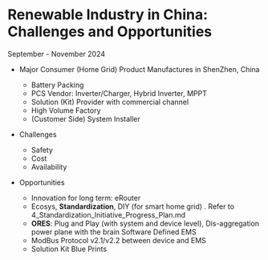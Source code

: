 # Renewable Industry in China: Challenges and Opportunities

September - November 2024

- Major Consumer (Home Grid) Product Manufactures in ShenZhen, China
  - Battery Packing
  - PCS Vendor: Inverter/Charger, Hybrid Inverter, MPPT
  - Solution (Kit) Provider with commercial channel
  - High Volume Factory
  - (Customer Side) System Installer

- Challenges  
  - Safety
  - Cost
  - Availability 

- Opportunities  
  - Innovation for long term: eRouter
  - Ecosys, **Standardization**, DIY (for smart home grid) . Refer to 4_Standardization_Initiative_Progress_Plan.md
  - **ORES**: Plug and Play (with system and device level), Dis-aggregation power plane with the brain Software Defined EMS
  - ModBus Protocol v2.1/v2.2 between device and EMS
  - Solution Kit Blue Prints
